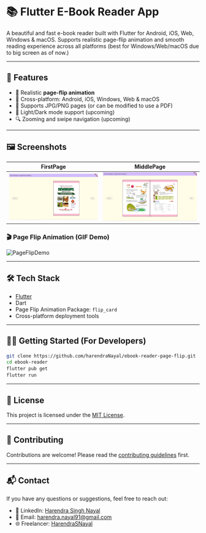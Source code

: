 # 📚 Flutter E-Book Reader App

A beautiful and fast e-book reader built with Flutter for Android, iOS, Web, Windows & macOS. Supports
realistic page-flip animation and smooth reading experience across all platforms (best for Windows/Web/macOS due to big screen as of now.)

---

## 🚀 Features

- 📖 Realistic **page-flip animation**
- 📱 Cross-platform: Android, iOS, Windows, Web & macOS
- 📂 Supports JPG/PNG pages (or can be modified to use a PDF)
- 🌙 Light/Dark mode support (upcoming)
- 🔍 Zooming and swipe navigation (upcoming)

---

## 🖼️ Screenshots

| FirstPage                                | MiddlePage                              |
|------------------------------------------|-----------------------------------------|
| ![FirstPage](screenshots/first_page.png) | ![MiddlePage](screenshots/mid_page.png) |

### 🎬 Page Flip Animation (GIF Demo)

![PageFlipDemo](screenshots/pro_gif.gif)

---

## 🛠️ Tech Stack

- [Flutter](https://flutter.dev/)
- Dart
- Page Flip Animation Package: `flip_card`
- Cross-platform deployment tools

---

## 🧑‍💻 Getting Started (For Developers)

```bash
git clone https://github.com/harendraNayal/ebook-reader-page-flip.git
cd ebook-reader
flutter pub get
flutter run
```

---

## 📄 License

This project is licensed under the [MIT License](LICENSE).

---

## 🤝 Contributing

Contributions are welcome! Please read the [contributing guidelines](CONTRIBUTING.md) first.

---

## 📬 Contact

If you have any questions or suggestions, feel free to reach out:

- 💼 LinkedIn: [Harendra Singh Nayal](https://www.linkedin.com/in/harendra-singh-nayal-36590131/)
- 📧 Email: harendra.nayal91@gmail.com
- 🌐 Freelancer: [HarendraSNayal](https://www.freelancer.com/u/HarendraSNayal)
